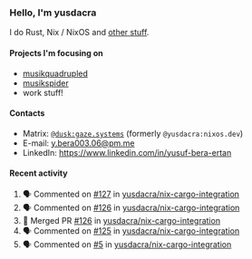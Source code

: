 ### Hello, I'm yusdacra

I do Rust, Nix / NixOS and [other stuff](https://gaze.systems/).

#### Projects I'm focusing on

- [musikquadrupled](https://github.com/yusdacra/musikquadrupled)
- [musikspider](https://github.com/yusdacra/musikspider)
- work stuff!

#### Contacts

- Matrix: [`@dusk:gaze.systems`](https://matrix.to/#/@dusk:gaze.systems) (formerly `@yusdacra:nixos.dev`)
- E-mail: y.bera003.06@pm.me
- LinkedIn: https://www.linkedin.com/in/yusuf-bera-ertan

#### Recent activity

<!--START_SECTION:activity-->
1. 🗣 Commented on [#127](https://github.com/yusdacra/nix-cargo-integration/issues/127#issuecomment-1653326955) in [yusdacra/nix-cargo-integration](https://github.com/yusdacra/nix-cargo-integration)
2. 🗣 Commented on [#126](https://github.com/yusdacra/nix-cargo-integration/pull/126#issuecomment-1616018321) in [yusdacra/nix-cargo-integration](https://github.com/yusdacra/nix-cargo-integration)
3. 🎉 Merged PR [#126](https://github.com/yusdacra/nix-cargo-integration/pull/126) in [yusdacra/nix-cargo-integration](https://github.com/yusdacra/nix-cargo-integration)
4. 🗣 Commented on [#125](https://github.com/yusdacra/nix-cargo-integration/issues/125) in [yusdacra/nix-cargo-integration](https://github.com/yusdacra/nix-cargo-integration)
5. 🗣 Commented on [#5](https://github.com/yusdacra/nix-cargo-integration/issues/5) in [yusdacra/nix-cargo-integration](https://github.com/yusdacra/nix-cargo-integration)
<!--END_SECTION:activity-->
